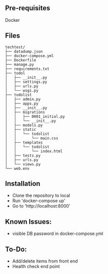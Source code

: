 ## Pre-requisites
Docker

## Files
```
techtest/
├── datadump.json
├── docker-compose.yml
├── Dockerfile
├── manage.py
├── requirements.txt
├── todol
│   ├── __init__.py
│   ├── settings.py
│   ├── urls.py
│   └── wsgi.py
├── todolist
│   ├── admin.py
│   ├── apps.py
│   ├── __init__.py
│   ├── migrations
│   │   ├── 0001_initial.py
│   │   └── __init__.py
│   ├── models.py
│   ├── static
│   │   └── todolist
│   │       └── main.css
│   ├── templates
│   │   └── todolist
│   │       └── index.html
│   ├── tests.py
│   ├── urls.py
│   └── views.py
└── web.env
```

## Installation
- Clone the repository to local
- Run 'docker-compose up'
- Go to 'http://localhost:8000'

## Known Issues:
- visible DB password in docker-compose.yml

## To-Do:
- Add/delete items from front end
- Health check end point
